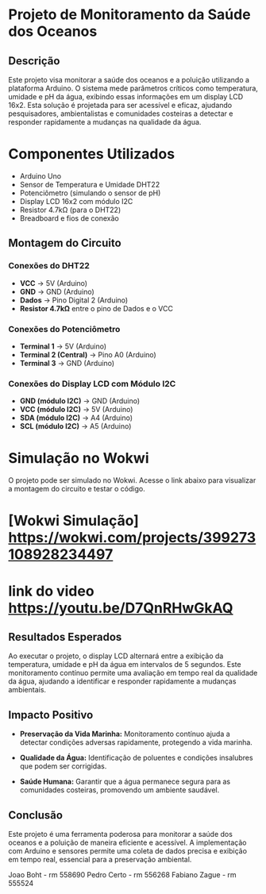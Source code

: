 # Projeto de Monitoramento da Saúde dos Oceanos

## Descrição

Este projeto visa monitorar a saúde dos oceanos e a poluição utilizando a plataforma Arduino. O sistema mede parâmetros críticos como temperatura, umidade e pH da água, exibindo essas informações em um display LCD 16x2. Esta solução é projetada para ser acessível e eficaz, ajudando pesquisadores, ambientalistas e comunidades costeiras a detectar e responder rapidamente a mudanças na qualidade da água.

# Componentes Utilizados

* Arduino Uno
* Sensor de Temperatura e Umidade DHT22
* Potenciômetro (simulando o sensor de pH)
* Display LCD 16x2 com módulo I2C
* Resistor 4.7kΩ (para o DHT22)
* Breadboard e fios de conexão

## Montagem do Circuito

### Conexões do DHT22

* **VCC** → 5V (Arduino)
* **GND** → GND (Arduino)
* **Dados** → Pino Digital 2 (Arduino)
* **Resistor 4.7kΩ** entre o pino de Dados e o VCC

### Conexões do Potenciômetro

* **Terminal 1** → 5V (Arduino)
* **Terminal 2 (Central)** → Pino A0 (Arduino)
* **Terminal 3** → GND (Arduino)

### Conexões do Display LCD com Módulo I2C

* **GND (módulo I2C)** → GND (Arduino)
* **VCC (módulo I2C)** → 5V (Arduino)
* **SDA (módulo I2C)** → A4 (Arduino)
* **SCL (módulo I2C)** → A5 (Arduino)


# Simulação no Wokwi

O projeto pode ser simulado no Wokwi. Acesse o link abaixo para visualizar a montagem do circuito e testar o código.

 # [Wokwi Simulação]  https://wokwi.com/projects/399273108928234497


 # link do video https://youtu.be/D7QnRHwGkAQ

 
## Resultados Esperados

Ao executar o projeto, o display LCD alternará entre a exibição da temperatura, umidade e pH da água em intervalos de 5 segundos. Este monitoramento contínuo permite uma avaliação em tempo real da qualidade da água, ajudando a identificar e responder rapidamente a mudanças ambientais.

## Impacto Positivo

* **Preservação da Vida Marinha:** Monitoramento contínuo ajuda a detectar condições adversas rapidamente, protegendo a vida marinha.

* **Qualidade da Água:** Identificação de poluentes e condições insalubres que podem ser corrigidas.

* **Saúde Humana:** Garantir que a água permanece segura para as comunidades costeiras, promovendo um ambiente saudável.


## Conclusão

Este projeto é uma ferramenta poderosa para monitorar a saúde dos oceanos e a poluição de maneira eficiente e acessível. A implementação com Arduino e sensores permite uma coleta de dados precisa e exibição em tempo real, essencial para a preservação ambiental.

Joao Boht - rm 558690
Pedro Certo - rm 556268
Fabiano Zague - rm 555524